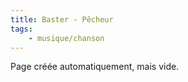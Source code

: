```yaml
---
title: Baster - Pêcheur
tags:
    - musique/chanson
---
```


Page créée automatiquement, mais vide.
